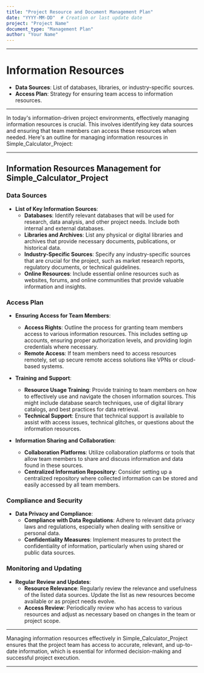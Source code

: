 ```yaml
---
title: "Project Resource and Document Management Plan"
date: "YYYY-MM-DD"  # Creation or last update date
project: "Project Name"
document_type: "Management Plan"
author: "Your Name"
---
```

---
# Information Resources

- **Data Sources**: List of databases, libraries, or industry-specific sources.
- **Access Plan**: Strategy for ensuring team access to information resources.

---
In today's information-driven project environments, effectively managing information resources is crucial. This involves identifying key data sources and ensuring that team members can access these resources when needed. Here's an outline for managing information resources in Simple_Calculator_Project:

---

## Information Resources Management for Simple_Calculator_Project

### Data Sources
- **List of Key Information Sources**:
  - **Databases**: Identify relevant databases that will be used for research, data analysis, and other project needs. Include both internal and external databases.
  - **Libraries and Archives**: List any physical or digital libraries and archives that provide necessary documents, publications, or historical data.
  - **Industry-Specific Sources**: Specify any industry-specific sources that are crucial for the project, such as market research reports, regulatory documents, or technical guidelines.
  - **Online Resources**: Include essential online resources such as websites, forums, and online communities that provide valuable information and insights.

### Access Plan
- **Ensuring Access for Team Members**:
  - **Access Rights**: Outline the process for granting team members access to various information resources. This includes setting up accounts, ensuring proper authorization levels, and providing login credentials where necessary.
  - **Remote Access**: If team members need to access resources remotely, set up secure remote access solutions like VPNs or cloud-based systems.
  
- **Training and Support**:
  - **Resource Usage Training**: Provide training to team members on how to effectively use and navigate the chosen information sources. This might include database search techniques, use of digital library catalogs, and best practices for data retrieval.
  - **Technical Support**: Ensure that technical support is available to assist with access issues, technical glitches, or questions about the information resources.

- **Information Sharing and Collaboration**:
  - **Collaboration Platforms**: Utilize collaboration platforms or tools that allow team members to share and discuss information and data found in these sources.
  - **Centralized Information Repository**: Consider setting up a centralized repository where collected information can be stored and easily accessed by all team members.

### Compliance and Security
- **Data Privacy and Compliance**:
  - **Compliance with Data Regulations**: Adhere to relevant data privacy laws and regulations, especially when dealing with sensitive or personal data.
  - **Confidentiality Measures**: Implement measures to protect the confidentiality of information, particularly when using shared or public data sources.

### Monitoring and Updating
- **Regular Review and Updates**:
  - **Resource Relevance**: Regularly review the relevance and usefulness of the listed data sources. Update the list as new resources become available or as project needs evolve.
  - **Access Review**: Periodically review who has access to various resources and adjust as necessary based on changes in the team or project scope.

---

Managing information resources effectively in Simple_Calculator_Project ensures that the project team has access to accurate, relevant, and up-to-date information, which is essential for informed decision-making and successful project execution.

---
